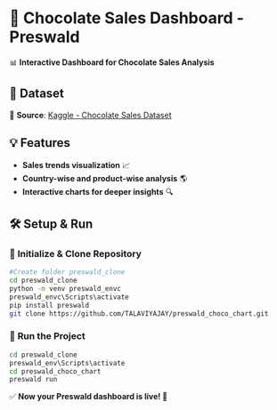 # 🍫 Chocolate Sales Dashboard - Preswald  

📊 **Interactive Dashboard for Chocolate Sales Analysis**  

## 📂 Dataset  
🔗 **Source**: [Kaggle - Chocolate Sales Dataset](https://www.kaggle.com/datasets/atharvasoundankar/chocolate-sales)  

## 💡 Features  
- **Sales trends visualization** 📈  
- **Country-wise and product-wise analysis** 🌎  
- **Interactive charts for deeper insights** 🔍  

## 🛠️ Setup & Run  

### 🔹 **Initialize & Clone Repository**  
```bash
#Create folder preswald_clone
cd preswald_clone
python -m venv preswald_envc
preswald_envc\Scripts\activate
pip install preswald
git clone https://github.com/TALAVIYAJAY/preswald_choco_chart.git
```

### 🔹 **Run the Project**  
```bash
cd preswald_clone
preswald_env\Scripts\activate
cd preswald_choco_chart
preswald run
```

✅ **Now your Preswald dashboard is live! 🚀**

